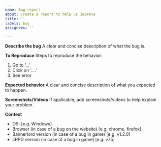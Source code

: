 ```yaml
---
name: Bug report
about: Create a report to help us improve
title: ''
labels: bug
assignees: ''

---
```


**Describe the bug**
A clear and concise description of what the bug is.

**To Reproduce**
Steps to reproduce the behavior:
1. Go to '...'
2. Click on '....'
3. See error

**Expected behavior**
A clear and concise description of what you expected to happen.

**Screenshots/Videos**
If applicable, add screenshots/videos to help explain your problem.

**Context**
 - OS: [e.g. Windows]
 - Browser (in case of a bug on the website) [e.g. chrome, firefox]
 - Bannerlord version (in case of a bug in game) [e.g. v1.2.0]
 - cRPG version (in case of a bug in game) [e.g. v75]

